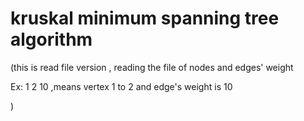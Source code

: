# kruskal minimum spanning tree algorithm
(this is read file version , reading the file of nodes and edges' weight

Ex: 1 2 10 ,means  vertex 1 to 2 and edge's weight is 10

)
